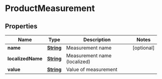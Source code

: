 
# ProductMeasurement

## Properties
Name | Type | Description | Notes
------------ | ------------- | ------------- | -------------
**name** | [**String**](String.md) | Measurement name |  [optional]
**localizedName** | [**String**](String.md) | Measurement name (localized) | 
**value** | [**String**](String.md) | Value of measurement | 



